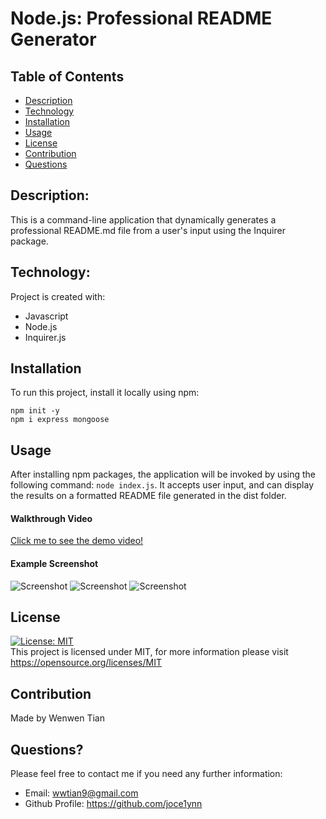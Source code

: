 # Node.js: Professional README Generator

## Table of Contents
- [Description](#description)
- [Technology](#Technology)
- [Installation](#installation)
- [Usage](#usage)
- [License](#license)
- [Contribution](#contribution)
- [Questions](#questions)

## Description:
This is a command-line application that dynamically generates a professional README.md file from a user's input using the Inquirer package.

## Technology:
Project is created with:
- Javascript
- Node.js
- Inquirer.js

## Installation
To run this project, install it locally using npm:
```
npm init -y
npm i express mongoose 
```

## Usage
After installing npm packages, the application will be invoked by using the following command: ```node index.js```.
It accepts user input, and can display the results on a formatted README file generated in the dist folder.

#### Walkthrough Video
[Click me to see the demo video!](https://www.awesomescreenshot.com/video/7015399?key=3428a892b1ac4c806df108fb1bf83f03)

#### Example Screenshot
![Screenshot](/assets/images/ET-1.png)
![Screenshot](/assets/images/ET-2.png)
![Screenshot](/assets/images/ET-3.png)

## License
[![License: MIT](https://img.shields.io/badge/License-MIT-yellow.svg)](https://opensource.org/licenses/MIT) <br>
This project is licensed under MIT, for more information please visit https://opensource.org/licenses/MIT

## Contribution
Made by Wenwen Tian

## Questions?
Please feel free to contact me if you need any further information:
- Email: wwtian9@gmail.com
- Github Profile: https://github.com/joce1ynn
